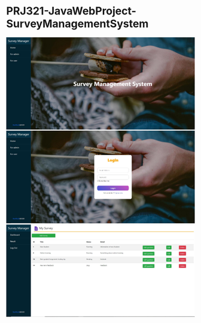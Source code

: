 # PRJ321-JavaWebProject-SurveyManagementSystem
![Website](https://github.com/cuongnmhe140724/PRJ321-JavaWebProject-SurveyManagementSystem/blob/main/Capture/Capture.JPG)
![Website](https://github.com/cuongnmhe140724/PRJ321-JavaWebProject-SurveyManagementSystem/blob/main/Capture/login.JPG)
![Website](https://github.com/cuongnmhe140724/PRJ321-JavaWebProject-SurveyManagementSystem/blob/main/Capture/admin.JPG)

